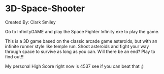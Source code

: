 # 3D-Space-Shooter
Created By:  Clark Smiley

Go to InfinityGAME and play the Space Fighter Infinity exe to play the game.

This is a 3D game based on the classic arcade game asteroids, but with an infinite runner style like temple run.  Shoot asteroids and fight your way through space to survive as long as you can.  Will there be an end? Play to find out!!!  

My personal High Score right now is 4537 see if you can beat that ;)

